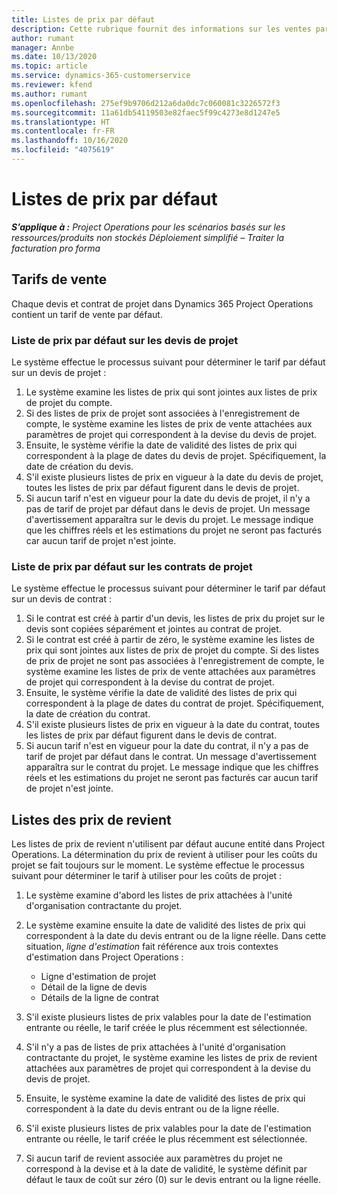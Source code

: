 ```yaml
---
title: Listes de prix par défaut
description: Cette rubrique fournit des informations sur les ventes par défaut et les listes de prix de revient dans Project Operations.
author: rumant
manager: Annbe
ms.date: 10/13/2020
ms.topic: article
ms.service: dynamics-365-customerservice
ms.reviewer: kfend
ms.author: rumant
ms.openlocfilehash: 275ef9b9706d212a6da0dc7c060081c3226572f3
ms.sourcegitcommit: 11a61db54119503e82faec5f99c4273e8d1247e5
ms.translationtype: HT
ms.contentlocale: fr-FR
ms.lasthandoff: 10/16/2020
ms.locfileid: "4075619"
---
```

# <a name="default-price-lists"></a>Listes de prix par défaut

_**S’applique à :** Project Operations pour les scénarios basés sur les ressources/produits non stockés Déploiement simplifié – Traiter la facturation pro forma_

## <a name="sales-price-lists"></a>Tarifs de vente

Chaque devis et contrat de projet dans Dynamics 365 Project Operations contient un tarif de vente par défaut. 

### <a name="price-list-default-on-project-quotes"></a>Liste de prix par défaut sur les devis de projet
Le système effectue le processus suivant pour déterminer le tarif par défaut sur un devis de projet :

1. Le système examine les listes de prix qui sont jointes aux listes de prix de projet du compte. 
2. Si des listes de prix de projet sont associées à l'enregistrement de compte, le système examine les listes de prix de vente attachées aux paramètres de projet qui correspondent à la devise du devis de projet.
3. Ensuite, le système vérifie la date de validité des listes de prix qui correspondent à la plage de dates du devis de projet. Spécifiquement, la date de création du devis.
4. S'il existe plusieurs listes de prix en vigueur à la date du devis de projet, toutes les listes de prix par défaut figurent dans le devis de projet.
5. Si aucun tarif n'est en vigueur pour la date du devis de projet, il n'y a pas de tarif de projet par défaut dans le devis de projet. Un message d'avertissement apparaîtra sur le devis du projet. Le message indique que les chiffres réels et les estimations du projet ne seront pas facturés car aucun tarif de projet n'est jointe.

### <a name="price-list-default-on-project-contracts"></a>Liste de prix par défaut sur les contrats de projet 
Le système effectue le processus suivant pour déterminer le tarif par défaut sur un devis de contrat :

1. Si le contrat est créé à partir d'un devis, les listes de prix du projet sur le devis sont copiées séparément et jointes au contrat de projet.
2. Si le contrat est créé à partir de zéro, le système examine les listes de prix qui sont jointes aux listes de prix de projet du compte. Si des listes de prix de projet ne sont pas associées à l'enregistrement de compte, le système examine les listes de prix de vente attachées aux paramètres de projet qui correspondent à la devise du contrat de projet.
4. Ensuite, le système vérifie la date de validité des listes de prix qui correspondent à la plage de dates du contrat de projet. Spécifiquement, la date de création du contrat.
5. S'il existe plusieurs listes de prix en vigueur à la date du contrat, toutes les listes de prix par défaut figurent dans le devis de contrat.
6. Si aucun tarif n'est en vigueur pour la date du contrat, il n'y a pas de tarif de projet par défaut dans le contrat. Un message d'avertissement apparaîtra sur le contrat du projet. Le message indique que les chiffres réels et les estimations du projet ne seront pas facturés car aucun tarif de projet n'est jointe.

## <a name="cost-price-lists"></a>Listes des prix de revient

Les listes de prix de revient n'utilisent par défaut aucune entité dans Project Operations. La détermination du prix de revient à utiliser pour les coûts du projet se fait toujours sur le moment. Le système effectue le processus suivant pour déterminer le tarif à utiliser pour les coûts de projet :

1. Le système examine d'abord les listes de prix attachées à l'unité d'organisation contractante du projet.
2. Le système examine ensuite la date de validité des listes de prix qui correspondent à la date du devis entrant ou de la ligne réelle. Dans cette situation, *ligne d'estimation* fait référence aux trois contextes d'estimation dans Project Operations :

    - Ligne d'estimation de projet
    - Détail de la ligne de devis
    - Détails de la ligne de contrat
  
3. S'il existe plusieurs listes de prix valables pour la date de l'estimation entrante ou réelle, le tarif créée le plus récemment est sélectionnée.
4. S'il n'y a pas de listes de prix attachées à l'unité d'organisation contractante du projet, le système examine les listes de prix de revient attachées aux paramètres de projet qui correspondent à la devise du devis de projet.
5. Ensuite, le système examine la date de validité des listes de prix qui correspondent à la date du devis entrant ou de la ligne réelle. 
6. S'il existe plusieurs listes de prix valables pour la date de l'estimation entrante ou réelle, le tarif créée le plus récemment est sélectionnée.
7. Si aucun tarif de revient associée aux paramètres du projet ne correspond à la devise et à la date de validité, le système définit par défaut le taux de coût sur zéro (0) sur le devis entrant ou la ligne réelle.
